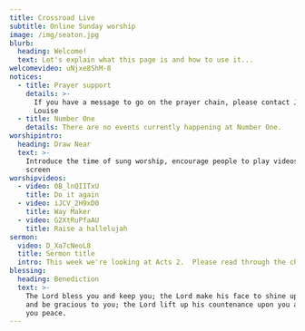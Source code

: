 ```yaml
---
title: Crossroad Live
subtitle: Online Sunday worship
image: /img/seaton.jpg
blurb:
  heading: Welcome!
  text: Let's explain what this page is and how to use it...
welcomevideo: uNjxe8ShM-8
notices:
  - title: Prayer support
    details: >-
      If you have a message to go on the prayer chain, please contact Jon and
      Louise
  - title: Number One
    details: There are no events currently happening at Number One.
worshipintro:
  heading: Draw Near
  text: >-
    Introduce the time of sung worship, encourage people to play videos full
    screen
worshipvideos:
  - video: 0B_lnQIITxU
    title: Do it again
  - video: iJCV_2H9xD0
    title: Way Maker
  - video: G2XtRuPfaAU
    title: Raise a hallelujah
sermon:
  video: D_Xa7cNeoL8
  title: Sermon title
  intro: This week we're looking at Acts 2.  Please read through the chapter and then play Jon's message
blessing:
  heading: Benediction
  text: >-
    The Lord bless you and keep you; the Lord make his face to shine upon you
    and be gracious to you; the Lord lift up his countenance upon you and give
    you peace.
---
```

